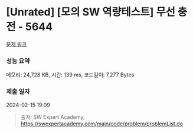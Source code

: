# [Unrated] [모의 SW 역량테스트] 무선 충전 - 5644 

[문제 링크](https://swexpertacademy.com/main/code/problem/problemDetail.do?contestProbId=AWXRDL1aeugDFAUo) 

### 성능 요약

메모리: 24,728 KB, 시간: 139 ms, 코드길이: 7,277 Bytes

### 제출 일자

2024-02-15 19:09



> 출처: SW Expert Academy, https://swexpertacademy.com/main/code/problem/problemList.do